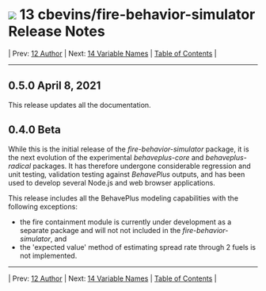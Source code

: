 #  ![](favicon.png) 13 cbevins/fire-behavior-simulator Release Notes

| Prev: [12 Author](./12_Author.md) | Next: [14 Variable Names](./14_VariableNames.md) | [Table of Contents](../README.md) |

---

## 0.5.0 April 8, 2021

This release updates all the documentation.


## 0.4.0 Beta

While this is the initial release of the *fire-behavior-simulator* package, it is the next evolution of the experimental *behaveplus-core* and *behaveplus-radical* packages.  It has therefore undergone considerable regression and unit testing, validation testing against *BehavePlus* outputs, and has been used to develop several Node.js and web browser applications.

This release includes all the BehavePlus modeling capabilities with the following exceptions:
 - the fire containment module is currently under development as a separate package and will not not included in the *fire-behavior-simulator*, and
 - the 'expected value' method of estimating spread rate through 2 fuels is not implemented.

---

| Prev: [12 Author](./12_Author.md) | Next: [14 Variable Names](./14_VariableNames.md) | [Table of Contents](../README.md) |
